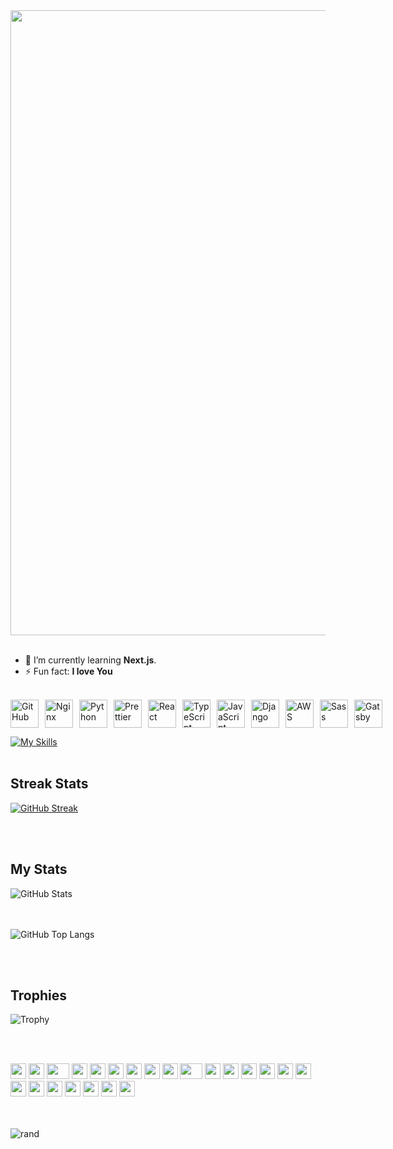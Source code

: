 <br><br>
<img src="https://github.com/Anmol-Baranwal/Cool-GIFs-For-GitHub/assets/74038190/0c7eb6ed-663b-4ce4-bfbd-18239a38ba1b" width="1000">
<br><br>



- 🌱 I’m currently learning **Next.js**.
- ⚡ Fun fact: **I love You**
<br><br>


<div style="display: flex; align-items: center; gap: 10px;">
  <img src="https://techstack-generator.vercel.app/github-icon.svg" alt="GitHub" width="45" height="45" />
  <img src="https://techstack-generator.vercel.app/nginx-icon.svg" alt="Nginx" width="45" height="45" />
  <img src="https://techstack-generator.vercel.app/python-icon.svg" alt="Python" width="45" height="45" />
  <img src="https://techstack-generator.vercel.app/prettier-icon.svg" alt="Prettier" width="45" height="45" />
  <img src="https://techstack-generator.vercel.app/react-icon.svg" alt="React" width="45" height="45" />
  <img src="https://techstack-generator.vercel.app/ts-icon.svg" alt="TypeScript" width="45" height="45" />
  <img src="https://techstack-generator.vercel.app/js-icon.svg" alt="JavaScript" width="45" height="45" />
  <img src="https://techstack-generator.vercel.app/django-icon.svg" alt="Django" width="45" height="45" />
  <img src="https://techstack-generator.vercel.app/aws-icon.svg" alt="AWS" width="45" height="45" />
  <img src="https://techstack-generator.vercel.app/sass-icon.svg" alt="Sass" width="45" height="45" />
  <img src="https://techstack-generator.vercel.app/gatsby-icon.svg" alt="Gatsby" width="45" height="45" />
</div>

[![My Skills](https://skillicons.dev/icons?i=pycharm,figma,postman,supabase,vite,webstorm,npm,netlify,nextjs,git,bash)](https://skillicons.dev)
<br><br>


## Streak Stats 

[![GitHub Streak](https://git-hub-streak-stats.vercel.app?user=Weakcods&theme=dark)](https://git.io/streak-stats)

<br><br>

##  My Stats 

![GitHub Stats](https://github-readme-stats.vercel.app/api?username=Weakcods&show_icons=true&theme=radical&include_all_commits=true&count_private=true)

<br><br>
![GitHub Top Langs](https://github-readme-stats.vercel.app/api/top-langs/?username=Weakcods&layout=compact&langs_count=8&theme=radical)

<br><br>
## Trophies
![Trophy](https://github-profile-trophy.vercel.app/?username=Weakcods&theme=tokyonight)

<br><br>

<div align="">
    <img src="https://cultofthepartyparrot.com/parrots/hd/githubparrot.gif" width="25" height="25"/>
    <img src="https://cultofthepartyparrot.com/flags/hd/iranparrot.gif" width="25" height="25"/>
    <img src="https://cultofthepartyparrot.com/parrots/asyncparrot.gif" width="36" height="25"/>
    <img src="https://cultofthepartyparrot.com/parrots/hd/60fpsparrot.gif" width="25" height="25"/>
    <img src="https://cultofthepartyparrot.com/parrots/hd/jumpingparrot.gif" width="25" height="25"/>
    <img src="https://cultofthepartyparrot.com/parrots/hd/opensourceparrot.gif" width="25" height="25"/>
    <img src="https://cultofthepartyparrot.com/parrots/hd/dealwithitnowparrot.gif" width="25" height="25"/>
    <img src="https://cultofthepartyparrot.com/parrots/hd/hypnoparrotlight.gif" width="25" height="25"/>
    <img src="https://cultofthepartyparrot.com/parrots/databaseparrot.gif" width="25" height="25"/>
    <img src="https://cultofthepartyparrot.com/parrots/fixparrot.gif" width="36" height="25"/>
    <img src="https://cultofthepartyparrot.com/parrots/hd/laptop_parrot.gif" width="25" height="25"/>
    <img src="https://cultofthepartyparrot.com/parrots/hd/spinningparrot.gif" width="25" height="25"/>
    <img src="https://cultofthepartyparrot.com/parrots/hd/levitationparrot.gif" width="25" height="25"/>
    <img src="https://cultofthepartyparrot.com/parrots/hd/meldparrot.gif" width="25" height="25"/>
    <img src="https://cultofthepartyparrot.com/parrots/slomoparrot.gif" width="25" height="25"/>
    <img src="https://cultofthepartyparrot.com/parrots/hd/moonwalkingparrot.gif" width="25" height="25"/>
    <img src="https://cultofthepartyparrot.com/parrots/hd/stableparrot.gif" width="25" height="25"/>
    <img src="https://cultofthepartyparrot.com/parrots/hd/scienceparrot.gif" width="25" height="25"/>
    <img src="https://cultofthepartyparrot.com/parrots/hd/pirateparrot.gif" width="25" height="25"/>
    <img src="https://cultofthepartyparrot.com/parrots/hd/footballparrot.gif" width="25" height="25"/>
    <img src="https://cultofthepartyparrot.com/parrots/hd/illuminatiparrot.gif" width="25" height="25"/>
    <img src="https://cultofthepartyparrot.com/parrots/hd/hypnoparrotdark.gif" width="25" height="25"/>
    <img src="https://cultofthepartyparrot.com/parrots/hd/mustacheparrot.gif" width="25" height="25"/>
</div>
<br><br>

![rand](https://rand-xyz.now.sh/api/hello)
